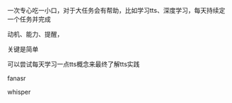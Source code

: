 一次专心吃一小口，对于大任务会有帮助，比如学习tts、深度学习，每天持续定一个任务并完成

动机、能力、提醒，

关键是简单

可以尝试每天学习一点tts概念来最终了解tts实践

fanasr

whisper